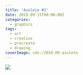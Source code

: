 ```yaml
---
title: 'Azulejo #2'
date: 2019-09-15T00:00:00Z
categories:
  - graphics
tags:
  - art
  - creative
  - procreate
  - drawing
coverImage: cdn:/2019-09-azuleto
---
```


![](cdn:/2019-09-azuleto?class=fw)
